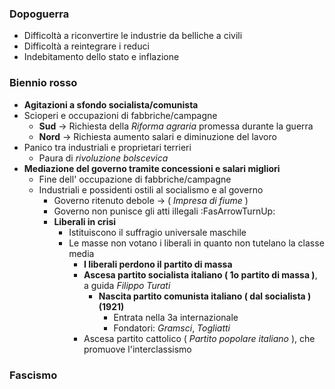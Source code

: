 ### Dopoguerra
- Difficoltà a riconvertire le industrie da belliche a civili
- Difficoltà a reintegrare i reduci
- Indebitamento dello stato e inflazione

### Biennio rosso
- **Agitazioni a sfondo socialista/comunista**
- Scioperi e occupazioni di fabbriche/campagne
	- **Sud** -> Richiesta della *Riforma agraria* promessa durante la guerra
	- **Nord** -> Richiesta aumento salari e diminuzione del lavoro
- Panico tra industriali e proprietari terrieri
	- Paura di *rivoluzione bolscevica*
- **Mediazione del governo tramite concessioni e salari migliori**
	- Fine dell' occupazione di fabbriche/campagne
	-  Industriali e possidenti ostili al socialismo e al governo
		- Governo ritenuto debole -> ( *Impresa di fiume* )
		- Governo non punisce gli atti illegali :FasArrowTurnUp: 
		- **Liberali in crisi**
			- Istituiscono il suffragio universale maschile
			- Le masse non votano i liberali in quanto non tutelano la classe media
				- **I liberali perdono il partito di massa**
				- **Ascesa partito socialista italiano ( 1o partito di massa )**, a guida *Filippo Turati*
					- **Nascita partito comunista italiano ( dal socialista )(1921)**
						- Entrata nella 3a internazionale
						- Fondatori: *Gramsci*, *Togliatti*
				- Ascesa partito cattolico ( *Partito popolare italiano* ), che promuove l'interclassismo

### Fascismo
